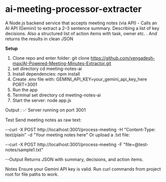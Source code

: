 # ai-meeting-processor-extracter
A Node.js backend service that accepts meeting notes (via API) - Calls an AI API (Gemini) to extract a 2–3 sentence summary. Describing a list of key decisions. Also a structured list of action items with task, owner etc. . And returns the results in clean JSON


**Setup**
1. Clone repo and enter folder:
git clone https://github.com/vengadesh-max/AI-Powered-Meeting-Minutes-Extractor.git
2. set directory
cd meeting-notes-ai
3. Install dependencies:
npm install
4. Create .env file with:
GEMINI_API_KEY=your_gemini_api_key_here
PORT=3001
5. Run the app
6. Terminal
set directory
cd meeting-notes-ai
7. Start the server:
node app.js

Output : ✅ Server running on port 3001

Test
Send meeting notes as raw text:

--curl -X POST http://localhost:3001/process-meeting -H "Content-Type: text/plain" -d "Your meeting notes here"
Or upload a .txt file:

--curl -X POST http://localhost:3001/process-meeting -F "file=@test-notes/sample1.txt"


--Output
Returns JSON with summary, decisions, and action items.



Notes
Ensure your Gemini API key is valid.
Run curl commands from project root for file paths to work.
